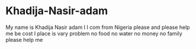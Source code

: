 # Khadija-Nasir-adam
My name is Khadija Nasir adam I I com from Nigeria please and please help me be cost I place is vary problem no food no water no money no family please help me
